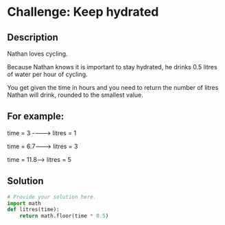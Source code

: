 # Challenge: Keep hydrated 

## Description

Nathan loves cycling.

Because Nathan knows it is important to stay hydrated, he drinks 0.5 litres of water per hour of cycling.

You get given the time in hours and you need to return the number of litres Nathan will drink, rounded to the smallest value.

## For example:

time = 3 ----> litres = 1

time = 6.7---> litres = 3

time = 11.8--> litres = 5

## Solution

```python
# Provide your solution here.
import math
def litres(time):
    return math.floor(time * 0.5)
